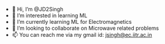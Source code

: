 - 👋 Hi, I’m @JD2Singh
- 👀 I’m interested in learning ML 
- 🌱 I’m currently learning ML for Electromagnetics
- 💞️ I’m looking to collaborate on Microwave related problems
- 📫 You can reach me via my gmail id: jsingh@ec.iitr.ac.in

<!---
JD2Singh/JD2Singh is a ✨ special ✨ repository because its `README.md` (this file) appears on your GitHub profile.
You can click the Preview link to take a look at your changes.
--->
